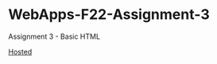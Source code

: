 # WebApps-F22-Assignment-3
Assignment 3 - Basic HTML


[Hosted](https://github.com/44-563-Web-Apps-F22/44563-webapps-assignment-3-KarthikMunnur/settings/pages)